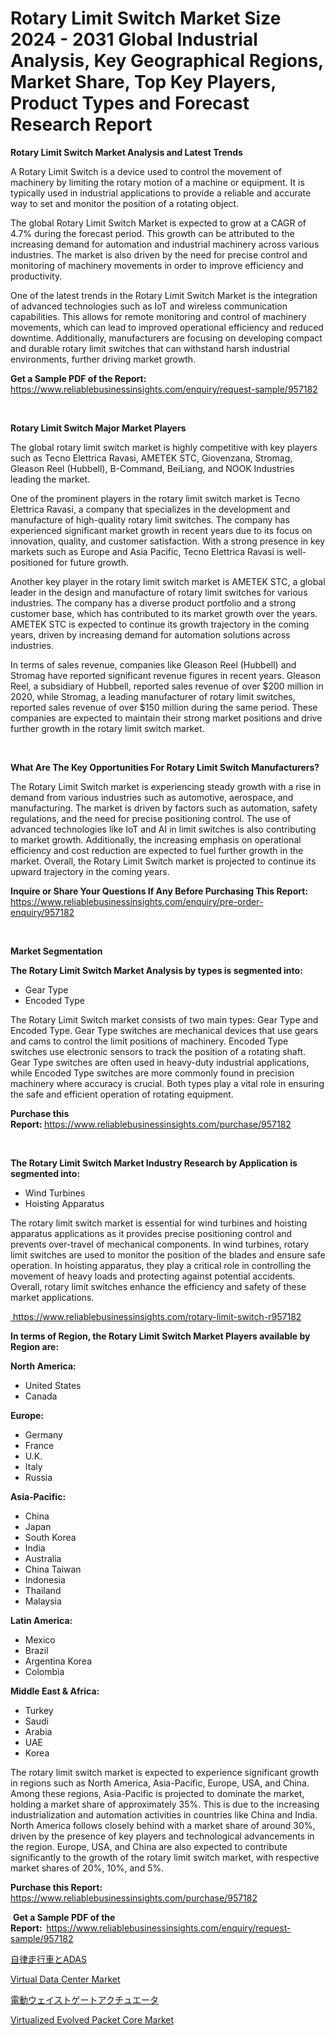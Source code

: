 <p><h1>Rotary Limit Switch Market Size 2024 - 2031 Global Industrial Analysis, Key Geographical Regions, Market Share, Top Key Players, Product Types and Forecast Research Report</h1></p><p><strong>Rotary Limit Switch Market Analysis and Latest Trends</strong></p>
<p><p>A Rotary Limit Switch is a device used to control the movement of machinery by limiting the rotary motion of a machine or equipment. It is typically used in industrial applications to provide a reliable and accurate way to set and monitor the position of a rotating object.</p><p>The global Rotary Limit Switch Market is expected to grow at a CAGR of 4.7% during the forecast period. This growth can be attributed to the increasing demand for automation and industrial machinery across various industries. The market is also driven by the need for precise control and monitoring of machinery movements in order to improve efficiency and productivity.</p><p>One of the latest trends in the Rotary Limit Switch Market is the integration of advanced technologies such as IoT and wireless communication capabilities. This allows for remote monitoring and control of machinery movements, which can lead to improved operational efficiency and reduced downtime. Additionally, manufacturers are focusing on developing compact and durable rotary limit switches that can withstand harsh industrial environments, further driving market growth.</p></p>
<p><strong>Get a Sample PDF of the Report:&nbsp;</strong> <a href="https://www.reliablebusinessinsights.com/enquiry/request-sample/957182">https://www.reliablebusinessinsights.com/enquiry/request-sample/957182</a></p>
<p>&nbsp;</p>
<p><strong>Rotary Limit Switch Major Market Players</strong></p>
<p><p>The global rotary limit switch market is highly competitive with key players such as Tecno Elettrica Ravasi, AMETEK STC, Giovenzana, Stromag, Gleason Reel (Hubbell), B-Command, BeiLiang, and NOOK Industries leading the market.</p><p>One of the prominent players in the rotary limit switch market is Tecno Elettrica Ravasi, a company that specializes in the development and manufacture of high-quality rotary limit switches. The company has experienced significant market growth in recent years due to its focus on innovation, quality, and customer satisfaction. With a strong presence in key markets such as Europe and Asia Pacific, Tecno Elettrica Ravasi is well-positioned for future growth.</p><p>Another key player in the rotary limit switch market is AMETEK STC, a global leader in the design and manufacture of rotary limit switches for various industries. The company has a diverse product portfolio and a strong customer base, which has contributed to its market growth over the years. AMETEK STC is expected to continue its growth trajectory in the coming years, driven by increasing demand for automation solutions across industries.</p><p>In terms of sales revenue, companies like Gleason Reel (Hubbell) and Stromag have reported significant revenue figures in recent years. Gleason Reel, a subsidiary of Hubbell, reported sales revenue of over $200 million in 2020, while Stromag, a leading manufacturer of rotary limit switches, reported sales revenue of over $150 million during the same period. These companies are expected to maintain their strong market positions and drive further growth in the rotary limit switch market.</p></p>
<p>&nbsp;</p>
<p><strong>What Are The Key Opportunities For Rotary Limit Switch Manufacturers?</strong></p>
<p><p>The Rotary Limit Switch market is experiencing steady growth with a rise in demand from various industries such as automotive, aerospace, and manufacturing. The market is driven by factors such as automation, safety regulations, and the need for precise positioning control. The use of advanced technologies like IoT and AI in limit switches is also contributing to market growth. Additionally, the increasing emphasis on operational efficiency and cost reduction are expected to fuel further growth in the market. Overall, the Rotary Limit Switch market is projected to continue its upward trajectory in the coming years.</p></p>
<p><strong>Inquire or Share Your Questions If Any Before Purchasing This Report:</strong> <a href="https://www.reliablebusinessinsights.com/enquiry/pre-order-enquiry/957182">https://www.reliablebusinessinsights.com/enquiry/pre-order-enquiry/957182</a></p>
<p>&nbsp;</p>
<p><strong>Market Segmentation</strong></p>
<p><strong>The Rotary Limit Switch Market Analysis by types is segmented into:</strong></p>
<p><ul><li>Gear Type</li><li>Encoded Type</li></ul></p>
<p><p>The Rotary Limit Switch market consists of two main types: Gear Type and Encoded Type. Gear Type switches are mechanical devices that use gears and cams to control the limit positions of machinery. Encoded Type switches use electronic sensors to track the position of a rotating shaft. Gear Type switches are often used in heavy-duty industrial applications, while Encoded Type switches are more commonly found in precision machinery where accuracy is crucial. Both types play a vital role in ensuring the safe and efficient operation of rotating equipment.</p></p>
<p><strong>Purchase this Report:&nbsp;</strong><a href="https://www.reliablebusinessinsights.com/purchase/957182">https://www.reliablebusinessinsights.com/purchase/957182</a></p>
<p>&nbsp;</p>
<p><strong>The Rotary Limit Switch Market Industry Research by Application is segmented into:</strong></p>
<p><ul><li>Wind Turbines</li><li>Hoisting Apparatus</li></ul></p>
<p><p>The rotary limit switch market is essential for wind turbines and hoisting apparatus applications as it provides precise positioning control and prevents over-travel of mechanical components. In wind turbines, rotary limit switches are used to monitor the position of the blades and ensure safe operation. In hoisting apparatus, they play a critical role in controlling the movement of heavy loads and protecting against potential accidents. Overall, rotary limit switches enhance the efficiency and safety of these market applications.</p></p>
<p><a href="https://www.reliablebusinessinsights.com/rotary-limit-switch-r957182">&nbsp;https://www.reliablebusinessinsights.com/rotary-limit-switch-r957182</a></p>
<p><strong>In terms of Region, the Rotary Limit Switch Market Players available by Region are:</strong></p>
<p>
    <p> <strong> North America: </strong>
        <ul>
            <li>United States</li>
            <li>Canada</li>
        </ul>
        </p> 
    <p> <strong> Europe: </strong>
        <ul>
            <li>Germany</li>
            <li>France</li>
            <li>U.K.</li>
            <li>Italy</li>
            <li>Russia</li>
        </ul>
        </p> 
    <p> <strong> Asia-Pacific: </strong>
        <ul>
            <li>China</li>
            <li>Japan</li>
            <li>South Korea</li>
            <li>India</li>
            <li>Australia</li>
            <li>China Taiwan</li>
            <li>Indonesia</li>
            <li>Thailand</li>
            <li>Malaysia</li>
        </ul>
        </p> 
    <p> <strong> Latin America: </strong>
        <ul>
            <li>Mexico</li>
            <li>Brazil</li>
            <li>Argentina Korea</li>
            <li>Colombia</li>
        </ul>
        </p> 
    <p> <strong> Middle East & Africa: </strong>
        <ul>
            <li>Turkey</li>
            <li>Saudi</li>
            <li>Arabia</li>
            <li>UAE</li>
            <li>Korea</li>
        </ul>
    </p>
    </p>
<p><p>The rotary limit switch market is expected to experience significant growth in regions such as North America, Asia-Pacific, Europe, USA, and China. Among these regions, Asia-Pacific is projected to dominate the market, holding a market share of approximately 35%. This is due to the increasing industrialization and automation activities in countries like China and India. North America follows closely behind with a market share of around 30%, driven by the presence of key players and technological advancements in the region. Europe, USA, and China are also expected to contribute significantly to the growth of the rotary limit switch market, with respective market shares of 20%, 10%, and 5%.</p></p>
<p><strong>Purchase this Report: </strong><a href="https://www.reliablebusinessinsights.com/purchase/957182">https://www.reliablebusinessinsights.com/purchase/957182</a></p>
<p>&nbsp;<strong>Get a Sample PDF of the Report:&nbsp;&nbsp;</strong><a href="https://www.reliablebusinessinsights.com/enquiry/request-sample/957182">https://www.reliablebusinessinsights.com/enquiry/request-sample/957182</a></p>
<p><strong></strong></p>
<p><p><a href="https://github.com/AbigaleHuel/Market-Research-Report-List-1/blob/main/8060464154644.md">自律走行車とADAS</a></p><p><a href="https://github.com/EveKerluke2023/Market-Research-Report-List-1/blob/main/virtual-data-center-market.md">Virtual Data Center Market</a></p><p><a href="https://github.com/AdellaPrice2023/Market-Research-Report-List-1/blob/main/5924750154643.md">電動ウェイストゲートアクチュエータ</a></p><p><a href="https://github.com/msbsaifansami/Market-Research-Report-List-1/blob/main/virtualized-evolved-packet-core-market.md">Virtualized Evolved Packet Core Market</a></p></p>